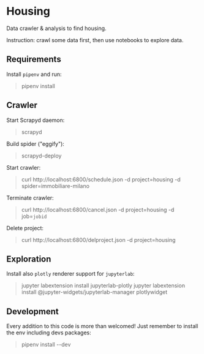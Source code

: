# Housing
Data crawler & analysis to find housing.

Instruction: crawl some data first, then use notebooks to explore data.

## Requirements
Install `pipenv` and run:
> pipenv install

## Crawler
Start Scrapyd daemon:
> scrapyd

Build spider ("eggify"):
> scrapyd-deploy

Start crawler:
> curl http://localhost:6800/schedule.json -d project=housing -d spider=immobiliare-milano

Terminate crawler:
> curl http://localhost:6800/cancel.json -d project=housing -d job=`jobid`

Delete project:
> curl http://localhost:6800/delproject.json -d project=housing


## Exploration
Install also `plotly` renderer support for `jupyterlab`:
> jupyter labextension install jupyterlab-plotly
> jupyter labextension install @jupyter-widgets/jupyterlab-manager plotlywidget


## Development
Every addition to this code is more than welcomed! Just remember to install the env including devs packages:
> pipenv install --dev


